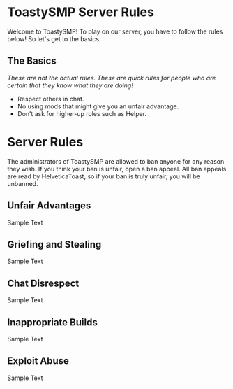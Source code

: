 <!-- *probably will be reworked into separate files someday -helveticatoast* -->
# ToastySMP Server Rules

Welcome to ToastySMP! To play on our server, you have to follow the rules below! So let's get to the basics.

## The Basics

*These are not the actual rules. These are quick rules for people who are certain that they know what they are doing!*

* Respect others in chat.
* No using mods that might give you an unfair advantage.
* Don’t ask for higher-up roles such as Helper.

# Server Rules

The administrators of ToastySMP are allowed to ban anyone for any reason they wish. If you think your ban is unfair, open a ban appeal. All ban appeals are read by HelveticaToast, so if your ban is truly unfair, you will be unbanned.

## Unfair Advantages

Sample Text

## Griefing and Stealing

Sample Text

## Chat Disrespect

Sample Text

## Inappropriate Builds

Sample Text

## Exploit Abuse

Sample Text
